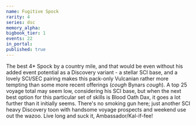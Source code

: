 ```yaml
---
name: Fugitive Spock
rarity: 4
series: dsc
memory_alpha:
bigbook_tier: 1
events: 22
in_portal:
published: true
---
```


The best 4* Spock by a country mile, and that would be even without his added event potential as a Discovery variant - a stellar SCI base, and a lovely SCI/SEC pairing makes this pack-only Vulcanian rather more tempting than some more recent offerings (*cough* Bynars *cough*). A top 25 voyage total may seem low, considering his SCI base, but when the next best option for this particular set of skills is Blood Oath Dax, it goes a lot further than it initially seems. There's no smoking gun here; just another SCI heavy Discovery toon with handsome voyage prospects and weekend use out the wazoo. Live long and suck it, Ambassador/Kal-if-fee!
